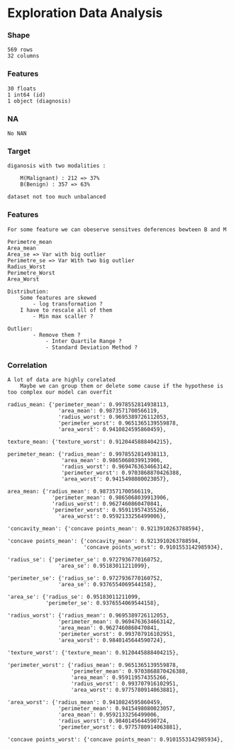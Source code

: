 # Exploration Data Analysis

### Shape

    569 rows 
    32 columns

### Features

    30 floats
    1 int64 (id)
    1 object (diagnosis)

### NA 

    No NAN

### Target 

    diganosis with two modalities :

        M(Malignant) : 212 => 37%
        B(Benign) : 357 => 63%

    dataset not too much unbalanced  

### Features

    For some feature we can obeserve sensitves deferences bewteen B and M

    Perimetre_mean
    Area_mean
    Area_se => Var with big outlier
    Perimetre_se => Var With two big outlier
    Radius_Worst
    Perimetre_Worst
    Area_Worst

    Distribution: 
        Some features are skewed
            - log transformation ?
        I have to rescale all of them
            - Min max scaller ?

    Outlier:
            - Remove them ?
                - Inter Quartile Range ?
                - Standard Deviation Method ?
    

### Correlation 
    A lot of data are highly corelated
        Maybe we can group them or delete some cause if the hypothese is too complex our model can overfit

    radius_mean: {'perimeter_mean': 0.9978552814938113,
                    'area_mean': 0.9873571700566119,
                    'radius_worst': 0.9695389726112053,
                    'perimeter_worst': 0.9651365139559878,
                    'area_worst': 0.9410824595860459},

    texture_mean: {'texture_worst': 0.9120445888404215},

    perimeter_mean: {'radius_mean': 0.9978552814938113,
                     'area_mean': 0.9865068039913906,
                     'radius_worst': 0.9694763634663142,
                     'perimeter_worst': 0.9703868870426388,
                     'area_worst': 0.9415498080023057},

    area_mean: {'radius_mean': 0.9873571700566119,
                  'perimeter_mean': 0.9865068039913906,
                  'radius_worst': 0.9627460860470841,
                  'perimeter_worst': 0.959119574355266,
                    'area_worst': 0.9592133256499006},

    'concavity_mean': {'concave points_mean': 0.9213910263788594},

    'concave points_mean': {'concavity_mean': 0.9213910263788594,
                            'concave points_worst': 0.9101553142985934},

    'radius_se': {'perimeter_se': 0.9727936770160752,
                    'area_se': 0.95183011211099},

    'perimeter_se': {'radius_se': 0.9727936770160752,
                    'area_se': 0.9376554069544158},

    'area_se': {'radius_se': 0.95183011211099,
                'perimeter_se': 0.9376554069544158},

    'radius_worst': {'radius_mean': 0.9695389726112053,
                    'perimeter_mean': 0.9694763634663142,
                    'area_mean': 0.9627460860470841,
                    'perimeter_worst': 0.993707916102951,
                    'area_worst': 0.9840145644590724},

    'texture_worst': {'texture_mean': 0.9120445888404215},

    'perimeter_worst': {'radius_mean': 0.9651365139559878,
                        'perimeter_mean': 0.9703868870426388,
                        'area_mean': 0.959119574355266,
                        'radius_worst': 0.993707916102951,
                        'area_worst': 0.9775780914063881},
    
    'area_worst': {'radius_mean': 0.9410824595860459,
                    'perimeter_mean': 0.9415498080023057,
                    'area_mean': 0.9592133256499006,
                    'radius_worst': 0.9840145644590724,
                    'perimeter_worst': 0.9775780914063881},

    'concave points_worst': {'concave points_mean': 0.9101553142985934},
